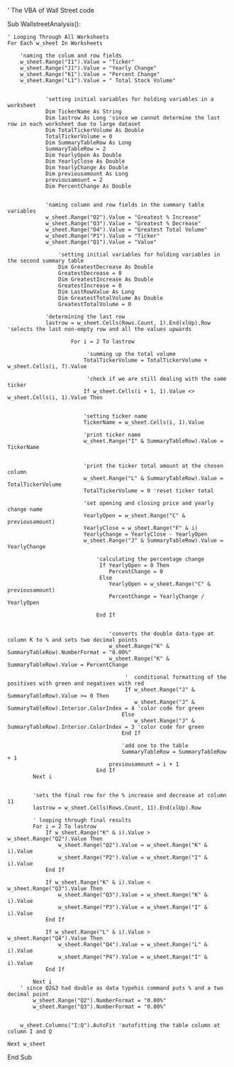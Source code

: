 ' The VBA of Wall Street code

Sub WallstreetAnalysis():

    ' Looping Through All Worksheets
    For Each w_sheet In Worksheets

        'naming the colum and row fields
        w_sheet.Range("I1").Value = "Ticker"
        w_sheet.Range("J1").Value = "Yearly Change"
        w_sheet.Range("K1").Value = "Percent Change"
        w_sheet.Range("L1").Value = " Total Stock Volume"
        

                'setting initial variables for holding variables in a worksheet
                Dim TickerName As String
                Dim lastrow As Long 'since we cannot determine the last row in each worksheet due to large dataset
                Dim TotalTickerVolume As Double
                TotalTickerVolume = 0
                Dim SummaryTableRow As Long
                SummaryTableRow = 2
                Dim YearlyOpen As Double
                Dim YearlyClose As Double
                Dim YearlyChange As Double
                Dim previousamount As Long
                previousamount = 2
                Dim PercentChange As Double
                
                
                'naming column and row fields in the summary table variables
                w_sheet.Range("O2").Value = "Greatest % Increase"
                w_sheet.Range("O3").Value = "Greatest % Decrease"
                w_sheet.Range("O4").Value = "Greatest Total Volume"
                w_sheet.Range("P1").Value = "Ticker"
                w_sheet.Range("Q1").Value = "Value"
                
                    'setting initial variables for holding variables in the second summary table
                    Dim GreatestDecrease As Double
                    GreatestDecrease = 0
                    Dim GreatestIncrease As Double
                    GreatestIncrease = 0
                    Dim LastRowValue As Long
                    Dim GreatestTotalVolume As Double
                    GreatestTotalVolume = 0

                'determining the last row
                lastrow = w_sheet.Cells(Rows.Count, 1).End(xlUp).Row 'selects the last non-empty row and all the values upwards
        
                        For i = 2 To lastrow

                             'summing up the total volume
                            TotalTickerVolume = TotalTickerVolume + w_sheet.Cells(i, 7).Value
                             
                             'check if we are still dealing with the same ticker
                            If w_sheet.Cells(i + 1, 1).Value <> w_sheet.Cells(i, 1).Value Then


                            'setting ticker name
                            TickerName = w_sheet.Cells(i, 1).Value
                            
                            'print ticker name
                            w_sheet.Range("I" & SummaryTableRow).Value = TickerName
                            
                            
                            'print the ticker total amount at the chosen column
                            w_sheet.Range("L" & SummaryTableRow).Value = TotalTickerVolume
                            TotalTickerVolume = 0 'reset ticker total

                            'set opening and closing price and yearly change name
                            YearlyOpen = w_sheet.Range("C" & previousamount)
                            YearlyClose = w_sheet.Range("F" & i)
                            YearlyChange = YearlyClose - YearlyOpen
                            w_sheet.Range("J" & SummaryTableRow).Value = YearlyChange

                                'calculating the percentage change
                                 If YearlyOpen = 0 Then
                                    PercentChange = 0
                                 Else
                                    YearlyOpen = w_sheet.Range("C" & previousamount)
                                    PercentChange = YearlyChange / YearlyOpen
                                
                                End If
                
                
                                    'converts the double data-type at column K to % and sets two decimal points
                                    w_sheet.Range("K" & SummaryTableRow).NumberFormat = "0.00%"
                                    w_sheet.Range("K" & SummaryTableRow).Value = PercentChange

                                         '  conditional formatting of the positives with green and negatives with red
                                         If w_sheet.Range("J" & SummaryTableRow).Value >= 0 Then
                                            w_sheet.Range("J" & SummaryTableRow).Interior.ColorIndex = 4 'color code for green
                                        Else
                                            w_sheet.Range("J" & SummaryTableRow).Interior.ColorIndex = 3 'color code for green
                                        End If
            
                                        'add one to the table
                                        SummaryTableRow = SummaryTableRow + 1
                                    previousamount = i + 1
                                End If
            Next i


            'sets the final row for the % increase and decrease at column 11
            lastrow = w_sheet.Cells(Rows.Count, 11).End(xlUp).Row
        
            ' looping through final results
            For i = 2 To lastrow
                If w_sheet.Range("K" & i).Value > w_sheet.Range("Q2").Value Then
                    w_sheet.Range("Q2").Value = w_sheet.Range("K" & i).Value
                    w_sheet.Range("P2").Value = w_sheet.Range("I" & i).Value
                End If

                If w_sheet.Range("K" & i).Value < w_sheet.Range("Q3").Value Then
                    w_sheet.Range("Q3").Value = w_sheet.Range("K" & i).Value
                    w_sheet.Range("P3").Value = w_sheet.Range("I" & i).Value
                End If

                If w_sheet.Range("L" & i).Value > w_sheet.Range("Q4").Value Then
                    w_sheet.Range("Q4").Value = w_sheet.Range("L" & i).Value
                    w_sheet.Range("P4").Value = w_sheet.Range("I" & i).Value
                End If

            Next i
        ' since Q2&3 had double as data typehis command puts % and a two decimal point
            w_sheet.Range("Q2").NumberFormat = "0.00%"
            w_sheet.Range("Q3").NumberFormat = "0.00%"
            
        
        w_sheet.Columns("I:Q").AutoFit 'autofitting the table column at column I and Q

    Next w_sheet

End Sub

